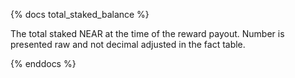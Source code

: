 {% docs total_staked_balance %}

The total staked NEAR at the time of the reward payout. Number is presented raw and not decimal adjusted in the fact table.

{% enddocs %}
